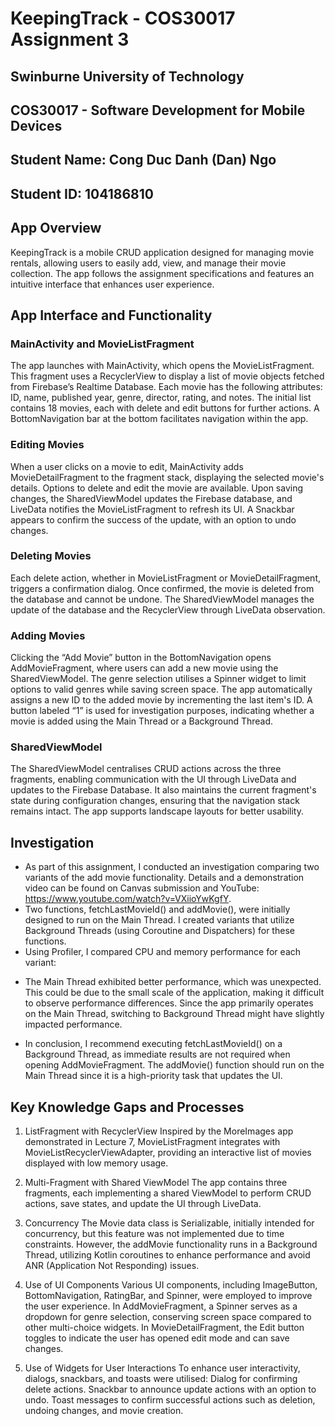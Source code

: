 # KeepingTrack - COS30017 Assignment 3
## Swinburne University of Technology
## COS30017 - Software Development for Mobile Devices
## Student Name: Cong Duc Danh (Dan) Ngo
## Student ID: 104186810

## App Overview
KeepingTrack is a mobile CRUD application designed for managing movie rentals, allowing users to easily add, view, and manage their movie collection. The app follows the assignment specifications and features an intuitive interface that enhances user experience.

## App Interface and Functionality
### MainActivity and MovieListFragment
The app launches with MainActivity, which opens the MovieListFragment. This fragment uses a RecyclerView to display a list of movie objects fetched from Firebase’s Realtime Database. Each movie has the following attributes: ID, name, published year, genre, director, rating, and notes. The initial list contains 18 movies, each with delete and edit buttons for further actions. A BottomNavigation bar at the bottom facilitates navigation within the app.

### Editing Movies
When a user clicks on a movie to edit, MainActivity adds MovieDetailFragment to the fragment stack, displaying the selected movie's details. Options to delete and edit the movie are available. Upon saving changes, the SharedViewModel updates the Firebase database, and LiveData notifies the MovieListFragment to refresh its UI. A Snackbar appears to confirm the success of the update, with an option to undo changes.

### Deleting Movies
Each delete action, whether in MovieListFragment or MovieDetailFragment, triggers a confirmation dialog. Once confirmed, the movie is deleted from the database and cannot be undone. The SharedViewModel manages the update of the database and the RecyclerView through LiveData observation.

### Adding Movies
Clicking the “Add Movie” button in the BottomNavigation opens AddMovieFragment, where users can add a new movie using the SharedViewModel. The genre selection utilises a Spinner widget to limit options to valid genres while saving screen space. The app automatically assigns a new ID to the added movie by incrementing the last item's ID. A button labeled “1” is used for investigation purposes, indicating whether a movie is added using the Main Thread or a Background Thread.

### SharedViewModel
The SharedViewModel centralises CRUD actions across the three fragments, enabling communication with the UI through LiveData and updates to the Firebase Database. It also maintains the current fragment's state during configuration changes, ensuring that the navigation stack remains intact. The app supports landscape layouts for better usability.


## Investigation
- As part of this assignment, I conducted an investigation comparing two variants of the add movie functionality. Details and a demonstration video can be found on Canvas submission and YouTube: https://www.youtube.com/watch?v=VXiioYwKgfY. 
- Two functions, fetchLastMovieId() and addMovie(), were initially designed to run on the Main Thread. I created variants that utilize Background Threads (using Coroutine and Dispatchers) for these functions.
- Using Profiler, I compared CPU and memory performance for each variant:
+ The Main Thread exhibited better performance, which was unexpected. This could be due to the small scale of the application, making it difficult to observe performance differences. Since the app primarily operates on the Main Thread, switching to Background Thread might have slightly impacted performance.
- In conclusion, I recommend executing fetchLastMovieId() on a Background Thread, as immediate results are not required when opening AddMovieFragment. The addMovie() function should run on the Main Thread since it is a high-priority task that updates the UI.


## Key Knowledge Gaps and Processes
1. ListFragment with RecyclerView
Inspired by the MoreImages app demonstrated in Lecture 7, MovieListFragment integrates with MovieListRecyclerViewAdapter, providing an interactive list of movies displayed with low memory usage.

2. Multi-Fragment with Shared ViewModel
The app contains three fragments, each implementing a shared ViewModel to perform CRUD actions, save states, and update the UI through LiveData.

3. Concurrency
The Movie data class is Serializable, initially intended for concurrency, but this feature was not implemented due to time constraints.
However, the addMovie functionality runs in a Background Thread, utilizing Kotlin coroutines to enhance performance and avoid ANR (Application Not Responding) issues.

4. Use of UI Components
Various UI components, including ImageButton, BottomNavigation, RatingBar, and Spinner, were employed to improve the user experience.
In AddMovieFragment, a Spinner serves as a dropdown for genre selection, conserving screen space compared to other multi-choice widgets.
In MovieDetailFragment, the Edit button toggles to indicate the user has opened edit mode and can save changes.

5. Use of Widgets for User Interactions
To enhance user interactivity, dialogs, snackbars, and toasts were utilised:
Dialog for confirming delete actions.
Snackbar to announce update actions with an option to undo.
Toast messages to confirm successful actions such as deletion, undoing changes, and movie creation.
